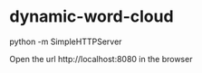 # dynamic-word-cloud

python -m SimpleHTTPServer

Open the url http://localhost:8080 in the browser
